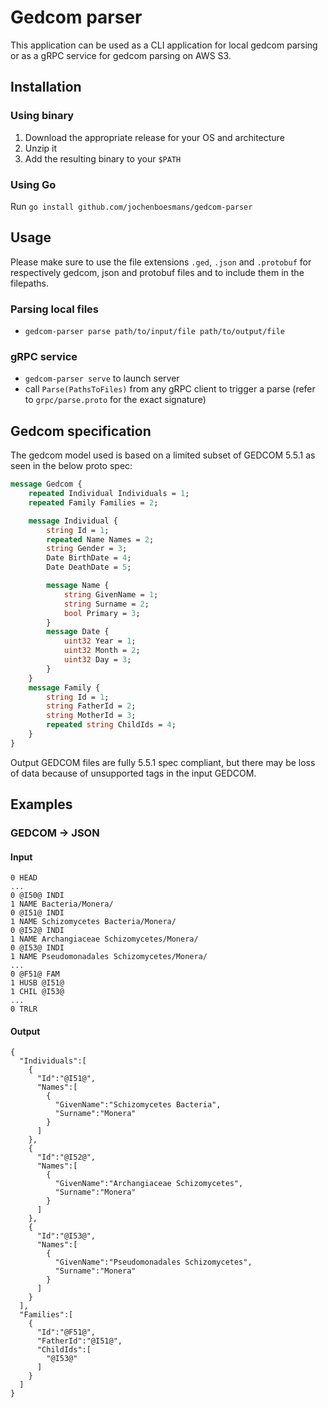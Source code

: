 # Gedcom parser
This application can be used as a CLI application for local gedcom parsing or as a gRPC service for gedcom parsing on AWS S3.

## Installation
### Using binary
1. Download the appropriate release for your OS and architecture
2. Unzip it
3. Add the resulting binary to your `$PATH`
### Using Go
Run `go install github.com/jochenboesmans/gedcom-parser`
## Usage
Please make sure to use the file extensions `.ged`, `.json` and `.protobuf` for respectively gedcom, json and protobuf files and to include them in the filepaths.
### Parsing local files
* `gedcom-parser parse path/to/input/file path/to/output/file`
### gRPC service
* `gedcom-parser serve` to launch server
* call `Parse(PathsToFiles)` from any gRPC client to trigger a parse (refer to `grpc/parse.proto` for the exact signature)
   
## Gedcom specification
The gedcom model used is based on a limited subset of GEDCOM 5.5.1 as seen in the below proto spec:
```proto
message Gedcom {
    repeated Individual Individuals = 1;
    repeated Family Families = 2;

    message Individual {
        string Id = 1;
        repeated Name Names = 2;
        string Gender = 3;
        Date BirthDate = 4;
        Date DeathDate = 5;

        message Name {
            string GivenName = 1;
            string Surname = 2;
            bool Primary = 3;
        }
        message Date {
            uint32 Year = 1;
            uint32 Month = 2;
            uint32 Day = 3;
        }
    }
    message Family {
        string Id = 1;
        string FatherId = 2;
        string MotherId = 3;
        repeated string ChildIds = 4;
    }
}
```

Output GEDCOM files are fully 5.5.1 spec compliant, but there may be loss of data because of unsupported tags in the input GEDCOM.
## Examples
### GEDCOM -> JSON
#### Input
```
0 HEAD
...
0 @I50@ INDI
1 NAME Bacteria/Monera/
0 @I51@ INDI
1 NAME Schizomycetes Bacteria/Monera/
0 @I52@ INDI
1 NAME Archangiaceae Schizomycetes/Monera/
0 @I53@ INDI
1 NAME Pseudomonadales Schizomycetes/Monera/
...
0 @F51@ FAM
1 HUSB @I51@
1 CHIL @I53@
...
0 TRLR
```
#### Output
```json5
{
  "Individuals":[
    {
      "Id":"@I51@",
      "Names":[
        {
          "GivenName":"Schizomycetes Bacteria",
          "Surname":"Monera"
        }
      ]
    },
    {
      "Id":"@I52@",
      "Names":[
        {
          "GivenName":"Archangiaceae Schizomycetes",
          "Surname":"Monera"
        }
      ]
    },
    {
      "Id":"@I53@",
      "Names":[
        {
          "GivenName":"Pseudomonadales Schizomycetes",
          "Surname":"Monera"
        }
      ]
    }
  ],
  "Families":[
    {
      "Id":"@F51@",
      "FatherId":"@I51@",
      "ChildIds":[
        "@I53@"
      ]
    }
  ]
}
```

